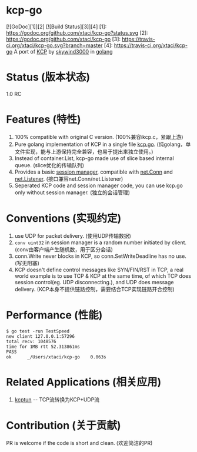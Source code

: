 # kcp-go
[![GoDoc][1]][2] [![Build Status][3]][4]
[1]: https://godoc.org/github.com/xtaci/kcp-go?status.svg
[2]: https://godoc.org/github.com/xtaci/kcp-go
[3]: https://travis-ci.org/xtaci/kcp-go.svg?branch=master
[4]: https://travis-ci.org/xtaci/kcp-go
A port of [KCP](https://github.com/skywind3000/kcp) by [skywind3000](https://github.com/skywind3000) in [golang](https://golang.org/)

# Status  (版本状态)
1.0 RC

# Features (特性)
1. 100% compatible with original C version.     (100%兼容ikcp.c，紧跟上游)
2. Pure golang implementation of KCP in a single file [kcp.go](https://github.com/xtaci/kcp-go/blob/master/kcp.go).  (纯golang，单文件实现，能与上游保持完全兼容，也易于提出来独立使用。)
2. Instead of container.List, kcp-go made use of slice based internal queue.   (slice优化的传输队列)
3. Provides a basic [session manager](https://github.com/xtaci/kcp-go/blob/master/sess.go), compatible with [net.Conn](https://golang.org/pkg/net/#Conn) and [net.Listener](https://golang.org/pkg/net/#Listener).  (接口兼容net.Conn/net.Listener)
4. Seperated KCP code and session manager code, you can use kcp.go only without session manager.  (独立的会话管理)

# Conventions  (实现约定)
1. use UDP for packet delivery.   (使用UDP传输数据)
2. ```conv uint32``` in session manager is a random number initiated by client.   (conv由客户端产生随机数，用于区分会话)
3. conn.Write never blocks in KCP, so conn.SetWriteDeadline has no use.  (写无阻塞)
4. KCP doesn't define control messages like SYN/FIN/RST in TCP, a real world example is to use TCP & KCP at the same time, of which TCP does session control(eg. UDP disconnecting.), and UDP does message delivery.   (KCP本身不提供链路控制，需要结合TCP实现链路开合控制)

# Performance  (性能)
```
$ go test -run TestSpeed
new client 127.0.0.1:57296
total recv: 1048576
time for 1MB rtt 52.313861ms
PASS
ok  	_/Users/xtaci/kcp-go	0.063s
```

# Related Applications  (相关应用)
1. [kcptun](https://github.com/xtaci/kcptun) -- TCP流转换为KCP+UDP流

# Contribution  (关于贡献)
PR is welcome if the code is short and clean.  (欢迎简洁的PR)
